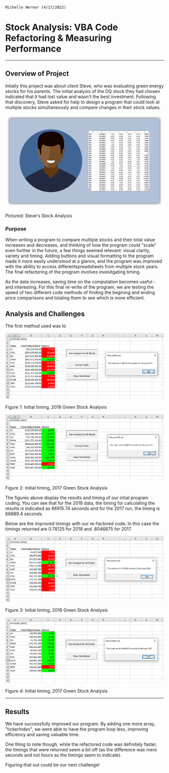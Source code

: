                                                                                            Michelle Werner (4/17/2022)
# Stock Analysis: VBA Code Refactoring & Measuring Performance 
---

## Overview of Project

Intially this project was about client Steve, who was evaluating green energy stocks for his parents. The initial analysis of the DQ stock they had chosen indicated that it had lost value and wasn't the best investment. Following that discovery, Steve asked for help to design a program that could look at multiple stocks simultaneously and compare changes in their stock values. 

![Steve's Stock](resources/SteveStockAnalysis.png)

Pictured: Steve's Stock Analysis 

### Purpose

When writing a program to compare multiple stocks and their total value increases and decreases, and thinking of how the program could "scale" even further in the future, a few things seemed relevant: visual clarity, variety and timing. Adding buttons and visual formatting to the program made it more easily understood at a glance, and the program was improved with the ability to access differentspreadsheets from multiple stock years. The final refactoring of the program involves invesitgating timing.

As the data increases, saving time on the computation becomes useful - and interesting. For this final re-write of the program, we are testing the speed of two different code methods of finding the begining and ending price comparisons and totaling them to see which is more efficient.

## Analysis and Challenges

The first method used was to 


![Initial timing, 2018 data](resources/M2_stockanalysis_2018.png)

Figure 1: Initial timing, 2018 Green Stock Analysis 

![Initial timing, 2017 data](resources/M2_stockanalysis_2017.png)

Figure 2: Initial timing, 2017 Green Stock Analysis 

The figures above display the results and timing of our intial program coding. You can see that for the 2018 data, the timing for calculating the results is indicated as 66915.74 seconds and for the 2017 run, the timing is 66889.4 seconds.

Below are the improved timings with our re-factored code. In this case the timings returned are 0.78125 for 2018 and .8046875 for 2017.

![FINAL timing, 2018 data](resources/VBA_Challenge_2018.png)

Figure 3: Initial timing, 2018 Green Stock Analysis 

![FINAL timing, 2017 data](resources/VBA_Challenge_2017.png)

Figure 4: Initial timing, 2017 Green Stock Analysis 

---
## Results
We have successfully improved our program. By adding one more array, "tickerIndex", we were able to have the program loop less, improving efficiency and saving valuable time. 

One thing to note though, while the refactored code was definitely faster, the timings that were returned seem a bit off (as the difference was mere seconds and not hours as the timings seem to indicate). 

Figuring that out could be our next challenge!
